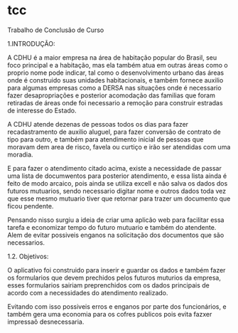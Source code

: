 # tcc
Trabalho de Conclusão de Curso

1.INTRODUÇÃO:

A CDHU é a maior empresa na área de habitação popular do Brasil, seu foco principal e a habitação, mas ela também atua em outras áreas como o proprio nome pode indicar, tal como o desenvolvimento urbano das áreas onde é construido suas unidades habitacionais, e também fornece auxilio para algumas empresas como a DERSA nas situações onde é necessario fazer desapropriações e posterior acomodação das familias que foram retiradas de áreas onde foi necessario a remoção para construir estradas de interesse do Estado.

A CDHU atende dezenas de pessoas todos os dias para fazer recadastramento de auxilio aluguel, para fazer conversão de contrato de tipo para outro, e também para atendimento inicial de pessoas que moravam dem area de risco, favela ou curtiço e irão ser atendidas com uma moradia.

E para fazer o atendimento citado acima, existe a necessidade de passar uma lista de documwentos para posterior atendimento, e essa lista ainda é feito de modo arcaico, pois ainda se utiliza excell e não salva os dados dos futuros mutuarios, sendo necessario digitar nome e outros dados toda vez que esse mesmo mutuario tiver que retornar para trazer um documento que ficou pendente.

Pensando nisso surgiu a ideia de criar uma aplicão web para facilitar essa tarefa e economizar tempo do futuro mutuario e também do atendente. Alem de evitar possiveis enganos na solicitação dos documentos que são necessarios.

1.2. Objetivos:

O aplicativo foi construido para inserir e guardar os dados e também fazer os formularios que devem prechidos pelos futuros muturios da empresa, esses formularios sairiam preprenchidos com os dados principais de acordo com a necessidades do atendimento realizado.

Evitando com isso possiveis erros e enganos por parte dos funcionários, e também gera uma economia para os cofres publicos pois evita fazxer impressaõ desnecessaria.



